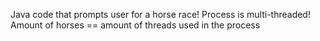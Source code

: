 Java code that prompts user for a horse race! 
Process is multi-threaded!
Amount of horses == amount of threads used in the process

